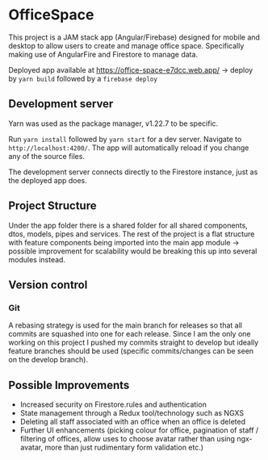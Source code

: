 # OfficeSpace

This project is a JAM stack app (Angular/Firebase) designed for mobile and desktop to allow users to create and manage office space. Specifically making use of AngularFire and Firestore to manage data.

Deployed app available at https://office-space-e7dcc.web.app/ -> deploy by `yarn build` followed by a `firebase deploy`

## Development server

Yarn was used as the package manager, v1.22.7 to be specific.

Run `yarn install` followed by `yarn start` for a dev server. Navigate to `http://localhost:4200/`. The app will automatically reload if you change any of the source files.

The development server connects directly to the Firestore instance, just as the deployed app does.

## Project Structure

Under the app folder there is a shared folder for all shared components, dtos, models, pipes and services. The rest of the project is a flat structure with feature components being imported into the main app module -> possible improvement for scalability would be breaking this up into several modules instead.


## Version control
### Git

A rebasing strategy is used for the main branch for releases so that all commits are squashed into one for each release. Since I am the only one working on this project I pushed my commits straight to develop but ideally feature branches should be used (specific commits/changes can be seen on the develop branch).

## Possible Improvements
- Increased security on Firestore.rules and authentication
- State management through a Redux tool/technology such as NGXS
- Deleting all staff associated with an office when an office is deleted
- Further UI enhancements (picking colour for office, pagination of staff / filtering of offices, allow uses to choose avatar rather than using ngx-avatar, more than just rudimentary form validation etc.)
